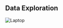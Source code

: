 ## Data Exploration

![Laptop](https://github.com/SergioReye5/FromDataToDecisions/main/DataExploration/Submitted/Bar%20Graph.png)
